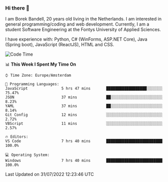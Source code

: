 ### Hi there 👋

I am Borek Bandell, 20 years old living in the Netherlands. I am interested in general programming/coding and web development. Currently, I am a student Software Engineering at the Fontys University of Applied Sciences.

I have experience with: Python, C# (WinForms, ASP.NET Core), Java (Spring boot), JavaScript (ReactJS), HTML and CSS.

<!--START_SECTION:waka-->
![Code Time](http://img.shields.io/badge/Code%20Time-222%20hrs%2016%20mins-blue)

📊 **This Week I Spent My Time On** 

```text
⌚︎ Time Zone: Europe/Amsterdam

💬 Programming Languages: 
JavaScript               5 hrs 47 mins       ██████████████████░░░░░░░   75.47% 
JSON                     37 mins             ██░░░░░░░░░░░░░░░░░░░░░░░   8.23% 
YAML                     37 mins             ██░░░░░░░░░░░░░░░░░░░░░░░   8.14% 
Git Config               12 mins             ░░░░░░░░░░░░░░░░░░░░░░░░░   2.72% 
VBScript                 11 mins             ░░░░░░░░░░░░░░░░░░░░░░░░░   2.57%

🔥 Editors: 
VS Code                  7 hrs 40 mins       █████████████████████████   100.0%

💻 Operating System: 
Windows                  7 hrs 40 mins       █████████████████████████   100.0%

```


 Last Updated on 31/07/2022 12:23:46 UTC
<!--END_SECTION:waka-->

<!--**tcBorek2002/tcBorek2002** is a ✨ _special_ ✨ repository because its `README.md` (this file) appears on your GitHub profile.

Here are some ideas to get you started:

- 🔭 I’m currently working on ...
- 🌱 I’m currently learning ...
- 👯 I’m looking to collaborate on ...
- 🤔 I’m looking for help with ...
- 💬 Ask me about ...
- 📫 How to reach me: ...
- 😄 Pronouns: ...
- ⚡ Fun fact: ...
-->
